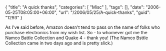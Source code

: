 {
	"title": "A quick thanks",
	"categories": [
		"Misc"
	],
	"tags": [],
	"date": "2006-05-25T08:05:00+06:00",
	"url": "/2006/05/25/A-quick-thanks",
	"guid": "1293"
}

As I've said before, Amazon doesn't tend to pass on the name of folks who purchase electronics from my wish list. So - to whomever got me the Namco Battle Collection and Quake 4 - thank you! (The Namco Bsttle Collection came in two days ago and is pretty slick.)
